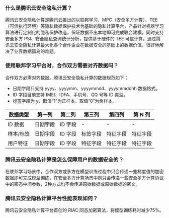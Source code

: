 ### 什么是腾讯云安全隐私计算？
腾讯云安全隐私计算是腾讯云推出的以联邦学习、MPC（安全多方计算）、TEE（可信执行环境）等隐私数据保护技术为基础的隐私计算平台，产品针对机器学习算法进行定制化的隐私保护改造，保证数据不出本地即可完成联合建模，同时支持安全多方 PSI、安全隐私查询统计分析，提供基于硬件的 TEE 可信计算。通过腾讯云安全隐私计算最大化各个合作企业在数据安全的基础上的数据价值，很好地解决了业界数据孤岛的难题。

### 使用联邦学习平台时，合作双方需要对齐数据吗？        
合作双方必需对齐数据。腾讯云安全隐私计算的数据规范如下：
- 日期字段只支持 yyyy、yyyymm、yyyymmdd、yyyymmddhh 数据格式。
- ID 字段目前支持 IMEI、IDFA、手机号、QQ 号等 ID 类型。
- 标签字段为 y，取值“1”为正样本、取值“0”为负样本。

| 数据类型 | 第一列 | 第二列 |第三列  |第四列    |    第 N 列
|---------|---------|---------|---|---------|---------|
| ID 数据 |  日期字段 | ID 字段  | -  |  - |-
|  样本/标签 |   日期字段|  ID 字段 |  标签字段 | 特征字段 |特征字段
| 用户特征  |  日期字段 | ID 字段  | 特征字段  |特征字段   |特征字段

### 腾讯云安全隐私计算是怎么保障用户的数据安全的？        
在联邦学习场景中，合作双方或多方在模型训练过程中只会传递一些梯度值的加密数据即可完成模型训练，在安全多方计算场景中则只会传递一些安全多方计算协议中的密态中间参数，2种方式均不会传递原始数据或原始数据的密文。

### 腾讯云安全隐私计算平台性能表现如何？        
腾讯云安全隐私计算平台首创的 RIAC 同态加密算法，将模型训练耗时减少75%。
